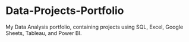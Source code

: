 # Data-Projects-Portfolio
My Data Analysis portfolio, containing projects using SQL, Excel, Google Sheets, Tableau, and Power BI. 
